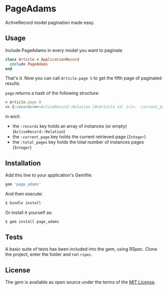 # PageAdams
ActiveRecord model pagination made easy.

## Usage
Include PageAdams in every model you want to paginate
~~~ruby
class Article < ApplicationRecord
  include PageAdams
end
~~~

That's it. Now you can call `Article.page 5` to get the fifth page of paginated results.

`page` returns a hash of the following structure:
~~~ruby
> Article.page 0
=> {:records=>#<ActiveRecord::Relation [#<Article id: 1>]>, :current_page=>1, :total_pages=>4}
~~~

in wich
* the `:records` key holds an array of instances (or empty) (`ActiveRecord::Relation`)
* the `:current_page` key holds the current retrieved page (`Integer`)
* the `:total_pages` key holds the total number of instances pages (`Integer`)

## Installation
Add this line to your application's Gemfile:

```ruby
gem 'page_adams'
```

And then execute:
```bash
$ bundle install
```

Or install it yourself as:
```bash
$ gem install page_adams
```

## Tests
A basic suite of tests has been included into the gem, using RSpec. 
Clone the project, enter the folder and run `rspec`.

## License
The gem is available as open source under the terms of the [MIT License](http://opensource.org/licenses/MIT).
